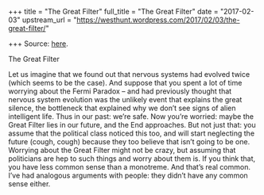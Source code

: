 +++
title = "The Great Filter"
full_title = "The Great Filter"
date = "2017-02-03"
upstream_url = "https://westhunt.wordpress.com/2017/02/03/the-great-filter/"

+++
Source: [here](https://westhunt.wordpress.com/2017/02/03/the-great-filter/).

The Great Filter

Let us imagine that we found out that nervous systems had evolved twice
(which seems to be the case). And suppose that you spent a lot of time
worrying about the Fermi Paradox – and had previously thought that
nervous system evolution was the unlikely event that explains the great
silence, the bottleneck that explained why we don’t see signs of alien
intelligent life. Thus in our past: we’re safe. Now you’re worried:
maybe the Great Filter lies in our future, and the End approaches. But
not just that: you assume that the political class noticed this too, and
will start neglecting the future (cough, cough) because they too believe
that isn’t going to be one.  
Worrying about the Great Filter might not be crazy, but assuming that
politicians are hep to such things and worry about them is. If you think
that, you have less common sense than a monotreme. And that’s real
common. I’ve had analogous arguments with people: they didn’t have any
common sense either.

